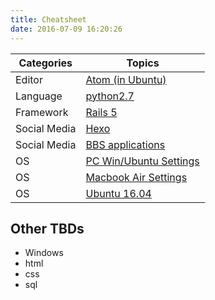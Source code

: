 ```yaml
---
title: Cheatsheet
date: 2016-07-09 16:20:26
---
```


 Categories | Topics
 ----- | -----------
Editor | [Atom (in Ubuntu)](/Cheatsheet/atom_in_ubuntu1604.html)
Language | [python2.7](/Cheatsheet/python27.html)
Framework | [Rails 5](/Cheatsheet/raisl5.html)
Social Media | [Hexo](/Cheatsheet/hexo_note.html)
Social Media | [BBS applications](/Cheatsheet/bbs.html)
OS | [PC Win/Ubuntu Settings](/Cheatsheet/asus_n82jq_setting.html)
OS | [Macbook Air Settings](/Cheatsheet/macbookair.html)
OS | [Ubuntu 16.04](/Cheatsheet/ubuntu1604.html)




## Other TBDs
- Windows
- html
- css
- sql
